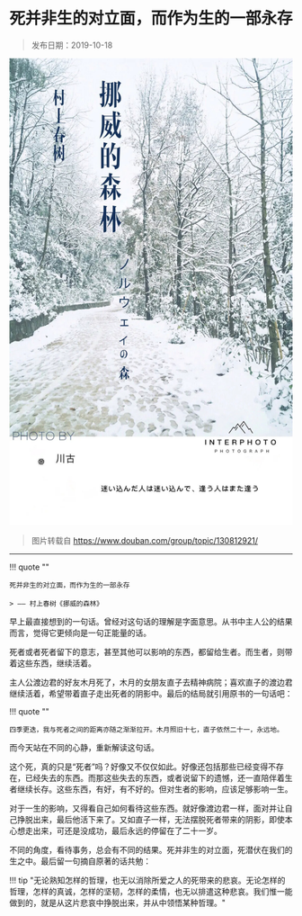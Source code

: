 # 死并非生的对立面，而作为生的一部永存

> 发布日期：2019-10-18

![](assets/2019-10-18-01.jpg)

> 图片转载自 https://www.douban.com/group/topic/130812921/ 

----

!!! quote ""

    死并非生的对立面，而作为生的一部永存 

    > —— 村上春树《挪威的森林》

早上最直接想到的一句话。曾经对这句话的理解是字面意思。从书中主人公的结果而言，觉得它更倾向是一句正能量的话。

死者或者死者留下的意志，甚至其他可以影响的东西，都留给生者。而生者，则带着这些东西，继续活着。

主人公渡边君的好友木月死了，木月的女朋友直子去精神病院；喜欢直子的渡边君继续活着，希望带着直子走出死者的阴影中。最后的结局就引用原书的一句话吧：

!!! quote ""
    
    四季更迭，我与死者之间的距离亦随之渐渐拉开。木月照旧十七，直子依然二十一，永远地。

而今天站在不同的心静，重新解读这句话。

这个死，真的只是“死者”吗？好像又不仅仅如此。好像还包括那些已经变得不存在，已经失去的东西。而那这些失去的东西，或者说留下的遗憾，还一直陪伴着生者继续长存。这些东西，有好，有不好的。但对生者的影响，应该足够影响一生。

对于一生的影响，又得看自己如何看待这些东西。就好像渡边君一样，面对并让自己挣脱出来，最后他活下来了。又如直子一样，无法摆脱死者带来的阴影，即使本心想走出来，可还是没成功，最后永远的停留在了二十一岁。

不同的角度，看待事务，总会有不同的结果。死并非生的对立面，死潜伏在我们的生之中。最后留一句摘自原著的话共勉：

!!! tip "无论熟知怎样的哲理，也无以消除所爱之人的死带来的悲哀。无论怎样的哲理，怎样的真诚，怎样的坚韧，怎样的柔情，也无以排遣这种悲哀。我们惟一能做到的，就是从这片悲哀中挣脱出来，并从中领悟某种哲理。"